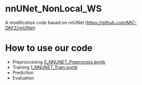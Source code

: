 # nnUNet_NonLocal_WS
A modification code based on nnUNet (https://github.com/MIC-DKFZ/nnUNet)

# How to use our code
- Preproccesing [0_NNUNET_Preprocess.ipynb](https://github.com/kevinkwshin/nnUNet_NonLocal_WS/blob/main/0_NNUNET_Preprocess.ipynb)
- Training [1_NNUNET_Train.ipynb](https://github.com/kevinkwshin/nnUNet_NonLocal_WS/blob/main/0_NNUNET_Preprocess.ipynb)
- Prediction
- Evaluation
